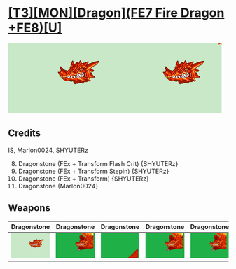 # [\[T3\]\[MON\]\[Dragon\]\(FE7 Fire Dragon +FE8\)\[U\]](../%5BT3%5D%5BMON%5D%5BDragon%5D(FE7%20Fire%20Dragon%20+FE8)%5BU%5D)

<img src="./8.%20Dragonstone/Dragonstone_000.png" alt="[T3][MON][Dragon](FE7 Fire Dragon +FE8)[U] standing" />

## Credits

IS, Marlon0024, SHYUTERz

8. Dragonstone (FEx + Transform Flash Crit) {SHYUTERz}
8. Dragonstone (FEx + Transform Stepin) {SHYUTERz}
8. Dragonstone (FEx + Transform) {SHYUTERz}
8. Dragonstone {Marlon0024}

## Weapons


|Dragonstone |Dragonstone |Dragonstone |Dragonstone |Dragonstone |
|  :---: | :---: | :---: | :---: | :---: |
| <img alt="Dragonstone animation" src="./8.%20Dragonstone/Dragonstone.gif" /> | <img alt="Dragonstone animation" src="./8.%20Dragonstone%20(Transform%20Flash%20Crit)/Dragonstone.gif" /> | <img alt="Dragonstone animation" src="./8.%20Dragonstone%20(Transform%20Stepin)/Dragonstone.gif" /> | <img alt="Dragonstone animation" src="./8.%20Dragonstone%20(Transform)/Dragonstone.gif" /> | <img alt="Dragonstone animation" src="./8.%20Dragonstone%20%7BMarlon0024%7D/Dragonstone.gif" /> |
